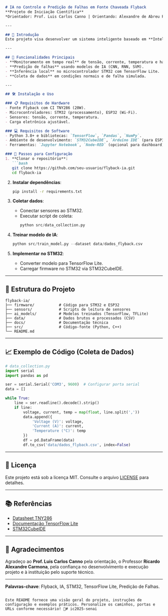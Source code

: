 ```markdown
# IA no Controle e Predição de Falhas em Fonte Chaveada Flyback  
**Projeto de Iniciação Científica**  
*Orientador: Prof. Luis Carlos Canno | Orientando: Alexandre de Abreu Pereira*

---

## 📖 Introdução  
Este projeto visa desenvolver um sistema inteligente baseado em **Inteligência Artificial (IA)** para monitorar e prever falhas em fontes chaveadas Flyback, integrando sensores, microcontroladores (STM32/ESP32) e técnicas de aprendizado de máquina. A solução busca aumentar a confiabilidade de sistemas eletrônicos críticos, alinhando-se às demandas da **Indústria 4.0**.

---

## 🎯 Funcionalidades Principais  
- **Monitoramento em tempo real** de tensão, corrente, temperatura e harmônicos.  
- **Predição de falhas** usando modelos de IA (CNN, RNN, SVM).  
- **Inferência local** no microcontrolador STM32 com TensorFlow Lite.  
- **Coleta de dados** em condições normais e de falha simulada.  

---

## 🛠️ Instalação e Uso  

### 📋 Requisitos de Hardware  
- Fonte Flyback com CI TNY286 (20W).  
- Microcontroladores: STM32 (processamento), ESP32 (Wi-Fi).  
- Sensores: tensão, corrente, temperatura.  
- Carga eletrônica ajustável.  

### 💻 Requisitos de Software  
- Python 3.8+ e bibliotecas: `TensorFlow`, `Pandas`, `NumPy`.  
- Ambiente de desenvolvimento: `STM32CubeIDE`, `Arduino IDE` (para ESP32).  
- Ferramentas: `Jupyter Notebook`, `Node-RED` (opcional para dashboard).  

### 🔧 Passos para Configuração  
1. **Clonar o repositório**:  
   ```bash
   git clone https://github.com/seu-usuario/flyback-ia.git
   cd flyback-ia
   ```

2. **Instalar dependências**:  
   ```bash
   pip install -r requirements.txt
   ```

3. **Coletar dados**:  
   - Conectar sensores ao STM32.  
   - Executar script de coleta:  
     ```python
     python src/data_collection.py
     ```

4. **Treinar modelo de IA**:  
   ```python
   python src/train_model.py --dataset data/dados_flyback.csv
   ```

5. **Implementar no STM32**:  
   - Converter modelo para TensorFlow Lite.  
   - Carregar firmware no STM32 via STM32CubeIDE.  

---

## 📂 Estrutura do Projeto  
```
flyback-ia/  
├── firmware/           # Código para STM32 e ESP32
├── sensors/            # Scripts de leitura de sensores
├── ai_models/          # Modelos treinados (TensorFlow, TFLite)
├── data/               # Dados brutos e processados (CSV)
├── docs/               # Documentação técnica
├── src/                # Código-fonte (Python, C++)
└── README.md
```

---

## 📈 Exemplo de Código (Coleta de Dados)  
```python
# data_collection.py
import serial
import pandas as pd

ser = serial.Serial('COM3', 9600)  # Configurar porta serial
data = []

while True:
    line = ser.readline().decode().strip()
    if line:
        voltage, current, temp = map(float, line.split(','))
        data.append({
            'Voltage (V)': voltage,
            'Current (A)': current,
            'Temperature (°C)': temp
        })
        df = pd.DataFrame(data)
        df.to_csv('data/dados_flyback.csv', index=False)
```

---

## 📜 Licença  
Este projeto está sob a licença MIT. Consulte o arquivo [LICENSE](LICENSE) para detalhes.

---

## 📚 Referências  
- [Datasheet TNY286](https://www.power.com/sites/default/files/product-docs/tinyswitch-4_family_datasheet.pdf)  
- [Documentação TensorFlow Lite](https://www.tensorflow.org/lite)  
- [STM32CubeIDE](https://www.st.com/en/development-tools/stm32cubeide.html)  

---

## 🤝 Agradecimentos  
Agradeço ao **Prof. Luis Carlos Canno** pela orientação, o Professor **Ricardo Alexandre Carmona**, pela confiança no desenvolvimento e execução projeto e à instituição pelo suporte técnico.

---

**Palavras-chave**: Flyback, IA, STM32, TensorFlow Lite, Predição de Falhas.  
``` 

Este README fornece uma visão geral do projeto, instruções de configuração e exemplos práticos. Personalize os caminhos, portas e URLs conforme necessário! 🚀# ic2025-senai
